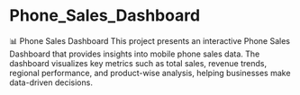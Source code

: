 # Phone_Sales_Dashboard
📊 Phone Sales Dashboard This project presents an interactive Phone Sales Dashboard that provides insights into mobile phone sales data. The dashboard visualizes key metrics such as total sales, revenue trends, regional performance, and product-wise analysis, helping businesses make data-driven decisions. 
